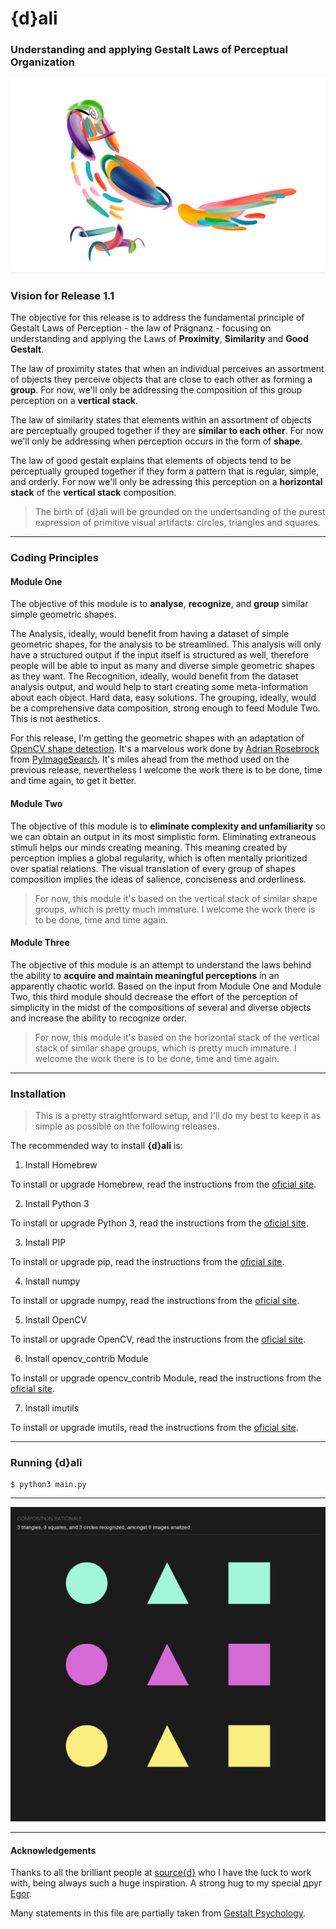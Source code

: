 # {d}ali

### Understanding and applying Gestalt Laws of Perceptual Organization

![{d}ali](assets/{d}ali.png)

### Vision for Release 1.1

The objective for this release is to address the fundamental principle of Gestalt Laws of Perception - the law of Prägnanz - focusing on understanding and applying the Laws of **Proximity**, **Similarity** and **Good Gestalt**.

The law of proximity states that when an individual perceives an assortment of objects they perceive objects that are close to each other as forming a **group**. For now, we'll only be addressing the composition of this group perception on a **vertical stack**.

The law of similarity states that elements within an assortment of objects are perceptually grouped together if they are **similar to each other**. For now we'll only be addressing when perception occurs in the form of **shape**.

The law of good gestalt explains that elements of objects tend to be perceptually grouped together if they form a pattern that is regular, simple, and orderly. For now we'll only be adressing this perception on a **horizontal stack** of the **vertical stack** composition.

> The birth of {d}ali will be grounded on the undertsanding of the purest expression of primitive visual artifacts: circles, triangles and squares.

---

### Coding Principles

#### Module One

The objective of this module is to **analyse**, **recognize**, and **group** similar simple geometric shapes.

The Analysis, ideally, would benefit from having a dataset of simple geometric shapes, for the analysis to be streamlined. This analysis will only have a structured output if the input itself is structured as well, therefore people will be able to input as many and diverse simple geometric shapes as they want. The Recognition, ideally, would benefit from the dataset analysis output, and would help to start creating some meta-information about each object. Hard data, easy solutions. The grouping, ideally, would be a comprehensive data composition, strong enough to feed Module Two. This is not aesthetics.

For this release, I'm getting the geometric shapes with an adaptation of [OpenCV shape detection](https://www.pyimagesearch.com/2016/02/08/opencv-shape-detection/). It's a marvelous work done by [Adrian Rosebrock](@PyImageSearch) from [PyImageSearch](https://www.pyimagesearch.com/). It's miles ahead from the method used on the previous release, nevertheless I welcome the work there is to be done, time and time again, to get it better.

#### Module Two

The objective of this module is to **eliminate complexity and unfamiliarity** so we can obtain an output in its most simplistic form. Eliminating extraneous stimuli helps our minds creating meaning. This meaning created by perception implies a global regularity, which is often mentally prioritized over spatial relations. The visual translation of every group of shapes composition implies the ideas of salience, conciseness and orderliness.

> For now, this module it's based on the vertical stack of similar shape groups, which is pretty much immature. I welcome the work there is to be done, time and time again.

#### Module Three

The objective of this module is an attempt to understand the laws behind the ability to **acquire and maintain meaningful perceptions** in an apparently chaotic world. Based on the input from Module One and Module Two, this third module should decrease the effort of the perception of simplicity in the midst of the compositions of several and diverse objects and increase the ability to recognize order.

> For now, this module it's based on the horizontal stack of the vertical stack of similar shape groups, which is pretty much immature. I welcome the work there is to be done, time and time again.

---

### Installation

> This is a pretty straightforward setup, and I'll do my best to keep it as simple as possible on the following releases.

The recommended way to install **{d}ali** is:

1. Install Homebrew

To install or upgrade Homebrew, read the instructions from the [oficial site](https://brew.sh).

2. Install Python 3

To install or upgrade Python 3, read the instructions from the [oficial site](https://www.python.org/).

3. Install PIP

To install or upgrade pip, read the instructions from the [oficial site](https://pip.pypa.io/en/stable/installing/).

4. Install numpy

To install or upgrade numpy, read the instructions from the [oficial site](https://numpy.org/).

5. Install OpenCV

To install or upgrade OpenCV, read the instructions from the [oficial site](https://pypi.org/project/opencv-python/).

6. Install opencv_contrib Module

To install or upgrade opencv_contrib Module, read the instructions from the [oficial site](https://pypi.org/project/opencv-contrib-python/).

7. Install imutils

To install or upgrade imutils, read the instructions from the [oficial site](https://pypi.org/project/imutils/).

---

### Running {d}ali

```
$ python3 main.py
```

---

![{d}ali](assets/{d}ali-creation.png)

---

#### Acknowledgements

Thanks to all the brilliant people at [source{d}](https://sourced.tech/) who I have the luck to work with, being always such a huge inspiration. A strong hug to my special друг [Egor](https://github.com/EgorBu).

Many statements in this file are partially taken from [Gestalt Psychology](https://en.wikipedia.org/wiki/Gestalt_psychology).
